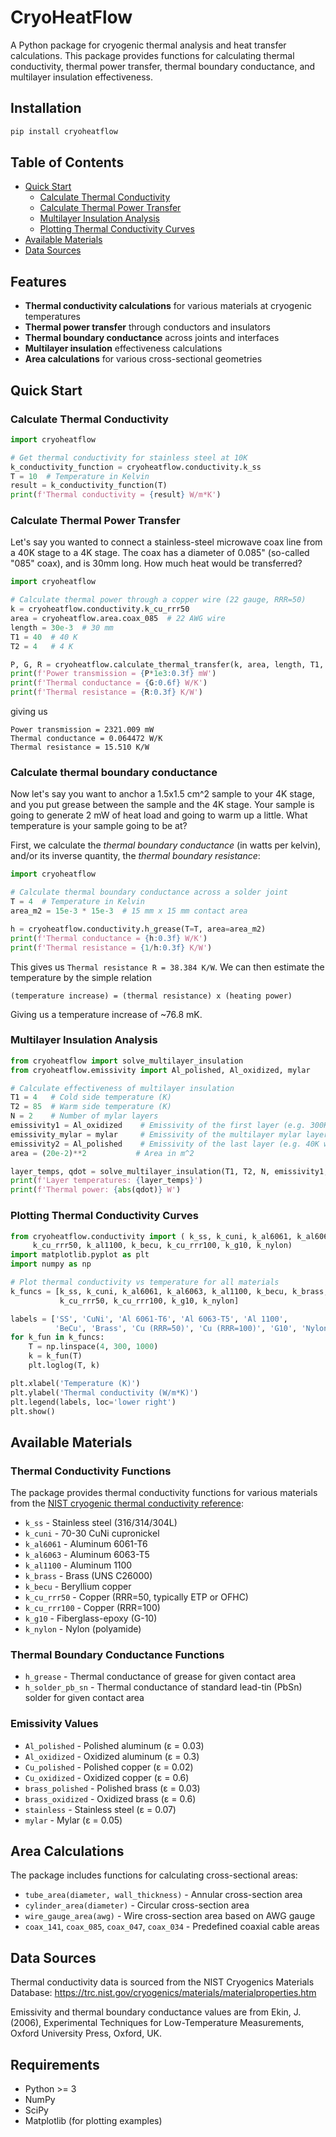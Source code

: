 # CryoHeatFlow

A Python package for cryogenic thermal analysis and heat transfer calculations. This package provides functions for calculating thermal conductivity, thermal power transfer, thermal boundary conductance, and multilayer insulation effectiveness.

## Installation

```bash
pip install cryoheatflow
```

## Table of Contents

- [Quick Start](#quick-start)
  - [Calculate Thermal Conductivity](#calculate-thermal-conductivity)
  - [Calculate Thermal Power Transfer](#calculate-thermal-power-transfer)
  - [Multilayer Insulation Analysis](#multilayer-insulation-analysis)
  - [Plotting Thermal Conductivity Curves](#plotting-thermal-conductivity-curves)
- [Available Materials](#available-materials)
- [Data Sources](#data-sources)


## Features

- **Thermal conductivity calculations** for various materials at cryogenic temperatures
- **Thermal power transfer** through conductors and insulators
- **Thermal boundary conductance** across joints and interfaces
- **Multilayer insulation** effectiveness calculations
- **Area calculations** for various cross-sectional geometries

## Quick Start

### Calculate Thermal Conductivity

```python
import cryoheatflow

# Get thermal conductivity for stainless steel at 10K
k_conductivity_function = cryoheatflow.conductivity.k_ss
T = 10  # Temperature in Kelvin
result = k_conductivity_function(T)
print(f'Thermal conductivity = {result} W/m*K')
```

### Calculate Thermal Power Transfer

Let's say you wanted to connect a stainless-steel microwave coax line from a 40K stage to a 4K stage. The coax has a diameter of 0.085" (so-called "085" coax), and is 30mm long.  How much heat would be transferred?  

```python
import cryoheatflow

# Calculate thermal power through a copper wire (22 gauge, RRR=50)
k = cryoheatflow.conductivity.k_cu_rrr50
area = cryoheatflow.area.coax_085  # 22 AWG wire
length = 30e-3  # 30 mm
T1 = 40  # 40 K 
T2 = 4   # 4 K

P, G, R = cryoheatflow.calculate_thermal_transfer(k, area, length, T1, T2)
print(f'Power transmission = {P*1e3:0.3f} mW')
print(f'Thermal conductance = {G:0.6f} W/K')
print(f'Thermal resistance = {R:0.3f} K/W')
```

giving us

```
Power transmission = 2321.009 mW
Thermal conductance = 0.064472 W/K
Thermal resistance = 15.510 K/W
```

### Calculate thermal boundary conductance

Now let's say you want to anchor a 1.5x1.5 cm^2 sample to your 4K stage, and you put grease between the sample and the 4K stage.  Your sample is going to generate 2 mW of heat load and going to warm up a little.  What temperature is your sample going to be at?

First, we calculate the *thermal boundary conductance* (in watts per kelvin), and/or its inverse quantity, the *thermal boundary resistance*:

```python
import cryoheatflow

# Calculate thermal boundary conductance across a solder joint
T = 4  # Temperature in Kelvin
area_m2 = 15e-3 * 15e-3  # 15 mm x 15 mm contact area

h = cryoheatflow.conductivity.h_grease(T=T, area=area_m2)
print(f'Thermal conductance = {h:0.3f} W/K')
print(f'Thermal resistance = {1/h:0.3f} K/W')
```

This gives us `Thermal resistance R = 38.384 K/W`.  We can then estimate the temperature by the simple relation 

`(temperature increase) = (thermal resistance) x (heating power)`

Giving us a temperature increase of ~76.8 mK. 
 

### Multilayer Insulation Analysis

```python
from cryoheatflow import solve_multilayer_insulation
from cryoheatflow.emissivity import Al_polished, Al_oxidized, mylar

# Calculate effectiveness of multilayer insulation
T1 = 4   # Cold side temperature (K)
T2 = 85  # Warm side temperature (K)
N = 2    # Number of mylar layers
emissivity1 = Al_oxidized    # Emissivity of the first layer (e.g. 300K walls)
emissivity_mylar = mylar     # Emissivity of the multilayer mylar layers
emissivity2 = Al_polished    # Emissivity of the last layer (e.g. 40K walls)
area = (20e-2)**2           # Area in m^2

layer_temps, qdot = solve_multilayer_insulation(T1, T2, N, emissivity1, emissivity_mylar, emissivity2, area)
print(f'Layer temperatures: {layer_temps}')
print(f'Thermal power: {abs(qdot)} W')
```


### Plotting Thermal Conductivity Curves

```python
from cryoheatflow.conductivity import ( k_ss, k_cuni, k_al6061, k_al6063, k_brass,
     k_cu_rrr50, k_al1100, k_becu, k_cu_rrr100, k_g10, k_nylon)
import matplotlib.pyplot as plt
import numpy as np

# Plot thermal conductivity vs temperature for all materials
k_funcs = [k_ss, k_cuni, k_al6061, k_al6063, k_al1100, k_becu, k_brass, 
           k_cu_rrr50, k_cu_rrr100, k_g10, k_nylon]

labels = ['SS', 'CuNi', 'Al 6061-T6', 'Al 6063-T5', 'Al 1100', 
          'BeCu', 'Brass', 'Cu (RRR=50)', 'Cu (RRR=100)', 'G10', 'Nylon']
for k_fun in k_funcs:
    T = np.linspace(4, 300, 1000)
    k = k_fun(T)
    plt.loglog(T, k)

plt.xlabel('Temperature (K)')
plt.ylabel('Thermal conductivity (W/m*K)')
plt.legend(labels, loc='lower right')
plt.show()
```

## Available Materials

### Thermal Conductivity Functions

The package provides thermal conductivity functions for various materials from the [NIST cryogenic thermal conductivity reference](https://trc.nist.gov/cryogenics/materials/materialproperties.htm):

- `k_ss` - Stainless steel (316/314/304L)
- `k_cuni` - 70-30 CuNi cupronickel
- `k_al6061` - Aluminum 6061-T6
- `k_al6063` - Aluminum 6063-T5
- `k_al1100` - Aluminum 1100
- `k_brass` - Brass (UNS C26000)
- `k_becu` - Beryllium copper
- `k_cu_rrr50` - Copper (RRR=50, typically ETP or OFHC)
- `k_cu_rrr100` - Copper (RRR=100)
- `k_g10` - Fiberglass-epoxy (G-10)
- `k_nylon` - Nylon (polyamide)

### Thermal Boundary Conductance Functions

- `h_grease` - Thermal conductance of grease for given contact area
- `h_solder_pb_sn` - Thermal conductance of standard lead-tin (PbSn) solder for given contact area

### Emissivity Values

- `Al_polished` - Polished aluminum (ε = 0.03)
- `Al_oxidized` - Oxidized aluminum (ε = 0.3)
- `Cu_polished` - Polished copper (ε = 0.02)
- `Cu_oxidized` - Oxidized copper (ε = 0.6)
- `brass_polished` - Polished brass (ε = 0.03)
- `brass_oxidized` - Oxidized brass (ε = 0.6)
- `stainless` - Stainless steel (ε = 0.07)
- `mylar` - Mylar (ε = 0.05)


## Area Calculations

The package includes functions for calculating cross-sectional areas:

- `tube_area(diameter, wall_thickness)` - Annular cross-section area
- `cylinder_area(diameter)` - Circular cross-section area
- `wire_gauge_area(awg)` - Wire cross-section area based on AWG gauge
- `coax_141`, `coax_085`, `coax_047`, `coax_034` - Predefined coaxial cable areas

## Data Sources

Thermal conductivity data is sourced from the NIST Cryogenics Materials Database:
https://trc.nist.gov/cryogenics/materials/materialproperties.htm

Emissivity and thermal boundary conductance values are from Ekin, J. (2006), Experimental Techniques for Low-Temperature Measurements, Oxford University Press, Oxford, UK.

## Requirements

- Python >= 3
- NumPy
- SciPy
- Matplotlib (for plotting examples)
